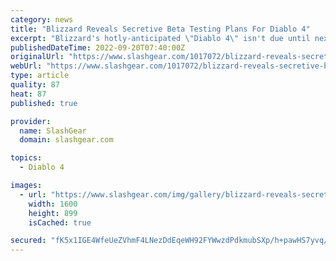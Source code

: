 ```yaml
---
category: news
title: "Blizzard Reveals Secretive Beta Testing Plans For Diablo 4"
excerpt: "Blizzard's hotly-anticipated \"Diablo 4\" isn't due until next year, but there is some good news for the franchise's most loyal fans: a closed beta testing phase."
publishedDateTime: 2022-09-20T07:40:00Z
originalUrl: "https://www.slashgear.com/1017072/blizzard-reveals-secretive-beta-testing-plans-for-diablo-4/"
webUrl: "https://www.slashgear.com/1017072/blizzard-reveals-secretive-beta-testing-plans-for-diablo-4/"
type: article
quality: 87
heat: 87
published: true

provider:
  name: SlashGear
  domain: slashgear.com

topics:
  - Diablo 4

images:
  - url: "https://www.slashgear.com/img/gallery/blizzard-reveals-secretive-beta-testing-plans-for-diablo-4/l-intro-1663698781.jpg"
    width: 1600
    height: 899
    isCached: true

secured: "fK5x1IGE4WfeUeZVhmF4LNezDdEqeWH92FYWwzdPdkmubSXp/h+pawHS7yvq/N7D7i+GCrh6Ha/eexNEfGJU0bM8gImEj9Q+H3KAKO9ceJerG99RgT8lhFgOzZiNgjMRGiEYMRJEs1bzER9klLgFdu5VUeNo9jQGv44HSKM+eD/4SSFOaPSGLog+7v9tqfrvnCr8z3DF2pkjXaprLbkFREAo5KelpDw5YuLvtXgsvpdhsxrainsXzVFWxVf1KxcpchxI5k3IGWeuvI1SkQmgrR/0Dk3yj8i1BbwWAdGnIAbKX9uTe2ITtwaKUx/yjAyx481PqiieOExKsi3PiGhg/K8nbL/9AYD2lV66PlhOfME=;fRuuYH11ByHJ/F4rnexIiQ=="
---
```



